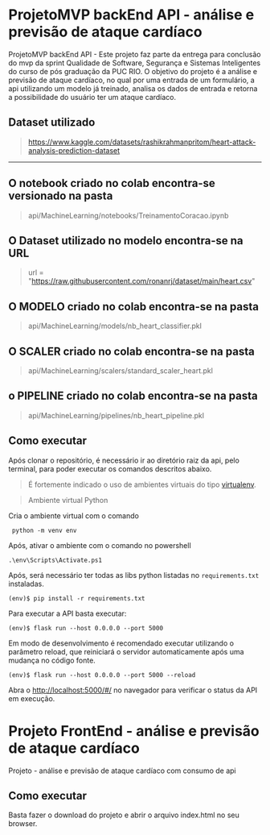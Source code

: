 # ProjetoMVP backEnd API - análise e previsão de ataque cardíaco
ProjetoMVP backEnd API - Este projeto faz parte da entrega para conclusão do mvp da sprint Qualidade de Software, Segurança e Sistemas Inteligentes do curso de pós graduação da PUC RIO. O objetivo do projeto é a análise e previsão de ataque cardíaco, no qual por uma entrada de um formulário, a api utilizando um modelo já treinado, analisa os dados de entrada e  retorna a possibilidade do usuário ter um ataque cardíaco.

##  Dataset utilizado

> https://www.kaggle.com/datasets/rashikrahmanpritom/heart-attack-analysis-prediction-dataset
---
## O notebook criado no colab encontra-se versionado na pasta
> api/MachineLearning/notebooks/TreinamentoCoracao.ipynb

## O Dataset utilizado no modelo encontra-se na URL
> url = "https://raw.githubusercontent.com/ronanrj/dataset/main/heart.csv"

## O MODELO criado no colab encontra-se na pasta
> api/MachineLearning/models/nb_heart_classifier.pkl

## O SCALER criado no colab encontra-se na pasta 
> api/MachineLearning/scalers/standard_scaler_heart.pkl

## o PIPELINE criado no colab encontra-se na pasta
> api/MachineLearning/pipelines/nb_heart_pipeline.pkl

## Como executar 

Após clonar o repositório, é necessário ir ao diretório raiz da api, pelo terminal, para poder executar os comandos descritos abaixo.

> É fortemente indicado o uso de ambientes virtuais do tipo [virtualenv](https://virtualenv.pypa.io/en/latest/installation.html).

> Ambiente virtual Python

Cria o ambiente virtual com o comando
```
 python -m venv env
```

Após, ativar o ambiente com o comando no powershell
```
.\env\Scripts\Activate.ps1
```

Após, será necessário ter todas as libs python listadas no `requirements.txt` instaladas.

```
(env)$ pip install -r requirements.txt
```

Para executar a API  basta executar:

```
(env)$ flask run --host 0.0.0.0 --port 5000
```

Em modo de desenvolvimento é recomendado executar utilizando o parâmetro reload, que reiniciará o servidor
automaticamente após uma mudança no código fonte. 

```
(env)$ flask run --host 0.0.0.0 --port 5000 --reload
```

Abra o [http://localhost:5000/#/](http://localhost:5000/#/) no navegador para verificar o status da API em execução.

# Projeto FrontEnd - análise e previsão de ataque cardíaco

Projeto - análise e previsão de ataque cardíaco com consumo de api

## Como executar

Basta fazer o download do projeto e abrir o arquivo index.html no seu browser.

